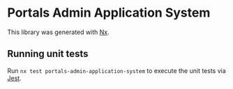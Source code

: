 # Portals Admin Application System

This library was generated with [Nx](https://nx.dev).

## Running unit tests

Run `nx test portals-admin-application-system` to execute the unit tests via [Jest](https://jestjs.io).

